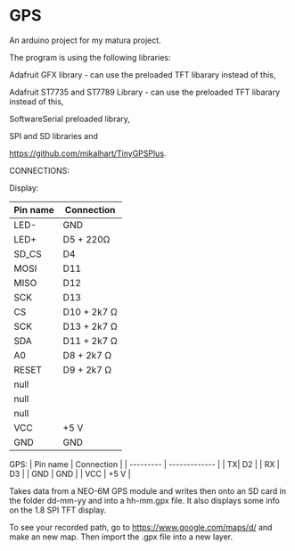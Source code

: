 # GPS
An arduino project for my matura project.

The program is using the following libraries:

Adafruit GFX library - can use the preloaded TFT libarary instead of this,

Adafruit ST7735 and ST7789 Library - can use the preloaded TFT libarary instead of this,

SoftwareSerial preloaded library,

SPI and SD libraries and

https://github.com/mikalhart/TinyGPSPlus.


CONNECTIONS:

Display:

| Pin name  | Connection |
| --------- | ------------- |
| LED-  | GND  |
|  LED+  | D5 + 220Ω |
|   SD_CS | D4   |
|   MOSI  | D11   |
|   MISO  | D12   |
|   SCK   | D13   |
|   CS    | D10 + 2k7 Ω|
|   SCK   | D13 + 2k7 Ω |
|   SDA   | D11 + 2k7 Ω |
|   A0    | D8  + 2k7 Ω |
|   RESET | D9  + 2k7 Ω |
|   null |   |
|   null |   |
|   null |   |
|   VCC   | +5 V   |
|   GND   | GND   |

GPS:
| Pin name  | Connection |
| --------- | ------------- |
| TX| D2 |
| RX | D3 |
| GND  | GND |
| VCC | +5 V |


Takes data from a NEO-6M GPS module and writes then onto an SD card in the folder dd-mm-yy and into a hh-mm.gpx file.
It also displays some info on the 1.8 SPI TFT display.

To see your recorded path, go to https://www.google.com/maps/d/ and make an new map. Then import the .gpx file into a new layer.

